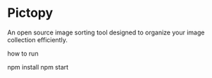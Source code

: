 # Pictopy

An open source image sorting tool designed to organize your image collection efficiently.


how to run 

npm install 
npm start    
